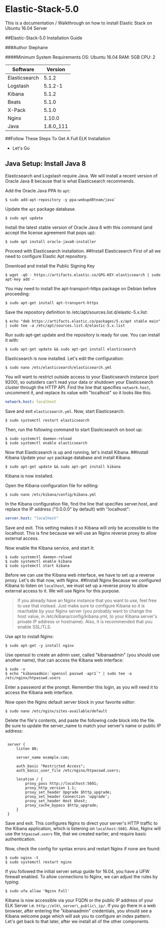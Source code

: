 # Elastic-Stack-5.0

This is a documentation / Walkthrough on how to install Elastic Stack on Ubuntu 16.04 Server

##Elastic-Stack-5.0 Installation Guide

###Author Stephane

####Minimum System Requirements
    OS: Ubuntu 16.04
    RAM: 5GB
    CPU: 2


| Software      | Version       |
| ------------- | ------------- |
| Elasticsearch | 5.1.2         |
| Logstash      | 5.1.2-1         |
| Kibana        | 5.1.2         |
| Beats         | 5.1.0         |
| X-Pack        | 5.1.0         |
| Nginx         | 1.10.0        |
| Java          | 1.8.0_111     |
 

##Follow These Steps To Get A Full ELK Installation
* Let's Go
##    Java Setup: Install Java 8
   
   Elasticsearch and Logstash require Java. We will install a recent version of Oracle Java 8 because that is what Elasticsearch recommends.
   
   Add the Oracle Java PPA to `apt`:
   ```shell
   $ sudo add-apt-repository -y ppa:webupd8team/java`
   ```
   
   Update the `apt` package database.
   ```shell
   $ sudo apt update
   ```
   
   Install the latest stable version of Oracle Java 8 with this command (and accept the license agreement that pops up):
   ```shell
   $ sudo apt install oracle-java8-installer
   ```
   
   Proceed with Elasticsearch installation.
   ##Install Elasticsearch
   First of all we need to configure Elastic Apt repository.
   
   Download and install the Public Signing Key
   ```shell
   $ wget -qO - https://artifacts.elastic.co/GPG-KEY-elasticsearch | sudo apt-key add -
   ```
   You may need to install the apt-transport-https package on Debian before proceeding:
   ```shell
   $ sudo apt-get install apt-transport-https
   ```
   Save the repository definition to /etc/apt/sources.list.d/elastic-5.x.list:
   ```shell
   $ echo "deb https://artifacts.elastic.co/packages/5.x/apt stable main" | sudo tee -a /etc/apt/sources.list.d/elastic-5.x.list
   ```
   Run sudo apt-get update and the repository is ready for use. You can install it with:
   ```shell
   $ sudo apt-get update && sudo apt-get install elasticsearch
   ```
   Elasticsearch is now installed. Let's edit the configuration:
   ```shell
   $ sudo nano /etc/elasticsearch/elasticsearch.yml
   ```
   
   You will want to restrict outside access to your Elasticsearch instance (port 9200), so outsiders can't read your data or shutdown your Elasticsearch cluster through the HTTP API. Find the line that specifies `network.host`, uncomment it, and replace its value with "localhost" so it looks like this:
   ```YAML
   network.host: localhost
   ```
   Save and exit `elasticsearch.yml`.
   Now, start Elasticsearch:
   ```shell
   $ sudo systemctl restart elasticsearch
   ```
   Then, run the following command to start Elasticsearch on boot up:
   ```shell
   $ sudo systemctl daemon-reload
   $ sudo systemctl enable elasticsearch
   ```
   Now that Elasticsearch is up and running, let's install Kibana.
   ##Install Kibana
   Update your `apt` package database and install Kibana.
   ```shell
   $ sudo apt-get update && sudo apt-get install kibana
   ```
   Kibana is now installed.

   Open the Kibana configuration file for editing:
   ```shell
   $ sudo nano /etc/kibana/config/kibana.yml
   ```
   In the Kibana configuration file, find the line that specifies server.host, and replace the IP address ("0.0.0.0" by default) with "localhost":
   ```YAML
   server.host: "localhost"
   ```
   Save and exit. This setting makes it so Kibana will only be accessible to the localhost. This is fine because we will use an Nginx reverse proxy to allow external access.

   Now enable the Kibana service, and start it:
   ```shell
   $ sudo systemctl daemon-reload
   $ sudo systemctl enable kibana
   $ sudo systemctl start kibana
   ```
   Before we can use the Kibana web interface, we have to set up a reverse proxy. Let's do that now, with Nginx.
   ##Install Nginx
   Because we configured Kibana to listen on `localhost`, we must set up a reverse proxy to allow external access to it. We will use Nginx for this purpose.
   >If you already have an Nginx instance that you want to use, feel free to use that instead. Just make sure to configure Kibana so it is reachable by your Nginx server (you probably want to change the host value, in /etc/kibana/config/kibana.yml, to your Kibana server's private IP address or hostname). Also, it is recommended that you enable SSL/TLS.
   
   Use apt to install Nginx:
   ```shell
   $ sudo apt-get -y install nginx
   ```
   Use openssl to create an admin user, called "kibanaadmin" (you should use another name), that can access the Kibana web interface:
   ```shell
   $ sudo -v
   $ echo "kibanaadmin:`openssl passwd -apr1`" | sudo tee -a /etc/nginx/htpasswd.users
   ```
   Enter a password at the prompt. Remember this login, as you will need it to access the Kibana web interface.

   Now open the Nginx default server block in your favorite editor:
   ```shell
   $ sudo nano /etc/nginx/sites-available/default
   ```
   Delete the file's contents, and paste the following code block into the file. Be sure to update the server_name to match your server's name or public IP address:
   ```Nginx

    server {
        listen 80;

        server_name example.com;

        auth_basic "Restricted Access";
        auth_basic_user_file /etc/nginx/htpasswd.users;

        location / {
            proxy_pass http://localhost:5601;
            proxy_http_version 1.1;
            proxy_set_header Upgrade $http_upgrade;
            proxy_set_header Connection 'upgrade';
            proxy_set_header Host $host;
            proxy_cache_bypass $http_upgrade;        
        }
    }
   ```
  Save and exit. This configures Nginx to direct your server's HTTP traffic to the Kibana application, which is listening on `localhost:5601`. Also, Nginx will use the `htpasswd.users` file, that we created earlier, and require basic authentication.

  Now, check the config for syntax errors and restart Nginx if none are found:
   ```shell
   $ sudo nginx -t
   $ sudo systemctl restart nginx
   ```
   If you followed the initial server setup guide for 16.04, you have a UFW firewall enabled. To allow connections to Nginx, we can adjust the rules by typing:
   ```shell
   $ sudo ufw allow 'Nginx Full'
   ```
   Kibana is now accessible via your FQDN or the public IP address of your ELK Server i.e. `http://elk\_server\_public\_ip/`. If you go there in a web browser, after entering the "kibanaadmin" credentials, you should see a Kibana welcome page which will ask you to configure an index pattern. Let's get back to that later, after we install all of the other components.